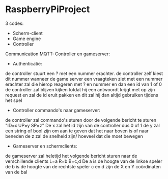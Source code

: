 # RaspberryPiProject

3 codes:

- Scherm-client
- Game engine
- Controller



Communication MQTT:
Controller en gameserver:
- Authenticatie:

 de controller stuurt een ? met een nummer erachter. de controller zelf kiest dit nummer
wanneer de game server een vraagteken ziet met een nummer erachter zal die hierop reageren met ? en nummer en dan een id van 1 of 0
de controller zal blijven kijken totdat hij een antwoordt krijgt met op zijn request en zal de id eruit pakken en dit zal hij dan altijd gebruiken tijdens het spel

- Controller commando's naar gameserver:

de controller zal commando's sturen door de volgende  bericht te sturen "ID=x UP=y SP=z"
De x zal het id zijn van de controller dus 0 of 1
de y zal een string of bool zijn om aan te geven dat het naar boven is of naar beneden
de z zal de snelheid zijn/ hoeveel dat die moet bewegen

- Gameserver en schermclients:

de gameserver zal heletijd het volgende bericht sturen naar de verschillende clients
L=a R=b B=c,d
De a is de hoogte van de linkse speler
de b is de hoogte  van de rechtste speler
c en d zijn de X en Y coördinaten van de bal
